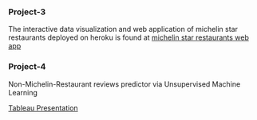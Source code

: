 
### Project-3

The interactive data visualization and web application of michelin star restaurants deployed on heroku is found at [michelin star restaurants  web app ](h[ttps://michelinstars.herokuapp.com](https://michelin-star-restaurants-1640f2601079.herokuapp.com/))
### Project-4

Non-Michelin-Restaurant reviews predictor via Unsupervised Machine Learning

[Tableau Presentation](https://public.tableau.com/app/profile/shannon.kane/viz/ShannonKane_Michelin_Infatuation_KNearestNeighbors_5_29_22/MainPresentation?publish=yes)
